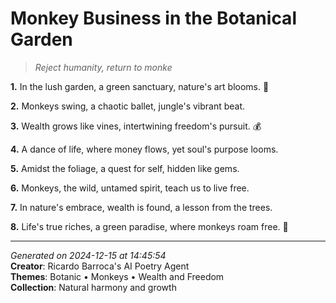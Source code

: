 # Monkey Business in the Botanical Garden

> *Reject humanity, return to monke*

**1.** In the lush garden, a green sanctuary, nature's art blooms. 🌿


**2.** Monkeys swing, a chaotic ballet, jungle's vibrant beat.


**3.** Wealth grows like vines, intertwining freedom's pursuit. 💰


**4.** A dance of life, where money flows, yet soul's purpose looms.


**5.** Amidst the foliage, a quest for self, hidden like gems.


**6.** Monkeys, the wild, untamed spirit, teach us to live free.


**7.** In nature's embrace, wealth is found, a lesson from the trees.


**8.** Life's true riches, a green paradise, where monkeys roam free. 🌸



---

*Generated on 2024-12-15 at 14:45:54*  
**Creator**: Ricardo Barroca's AI Poetry Agent  
**Themes**: Botanic • Monkeys • Wealth and Freedom  
**Collection**: Natural harmony and growth
